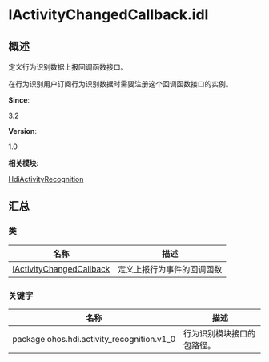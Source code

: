 # IActivityChangedCallback.idl


## **概述**

定义行为识别数据上报回调函数接口。

在行为识别用户订阅行为识别数据时需要注册这个回调函数接口的实例。

**Since**:

3.2

**Version**:

1.0

**相关模块:**

[HdiActivityRecognition](activity_recognition.md)


## **汇总**


### 类

  | 名称 | 描述 | 
| -------- | -------- |
| [IActivityChangedCallback](interface_i_activity_changed_callback.md) | 定义上报行为事件的回调函数 | 


### 关键字

  | 名称 | 描述 | 
| -------- | -------- |
| package&nbsp;ohos.hdi.activity_recognition.v1_0 | 行为识别模块接口的包路径。 | 
